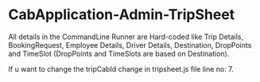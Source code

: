 # CabApplication-Admin-TripSheet
 
 All details in the CommandLine Runner are Hard-coded like Trip Details, BookingRequest, Employee Details, Driver Details, Destination,
 DropPoints and TimeSlot (DropPoints and TimeSlots are based on Destination).

If u want to change the tripCabId change in tripsheet.js file line no: 7.
